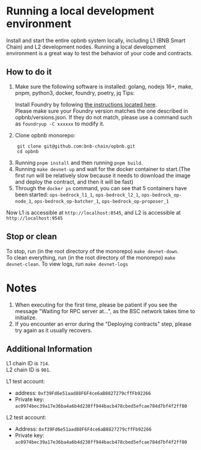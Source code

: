 # Running a local development environment

Install and start the entire opbnb system locally, including L1 (BNB Smart Chain) and L2 development nodes. Running a local development environment is a great way to test the behavior of your code and contracts.

## How to do it

1. Make sure the following software is installed: golang, nodejs 16+, make, pnpm, python3, docker, foundry, poetry, jq
   Tips:

   Install Foundry by following [the instructions located here](https://getfoundry.sh/).  
   Please make sure your Foundry version matches the one described in opbnb/versions.json.
   If they do not match, please use a command such as `foundryup -C xxxxxx` to modify it.

2. Clone opbnb monorepo:

```shell
    git clone git@github.com:bnb-chain/opbnb.git
    cd opbnb
```

3. Running `pnpm install` and then running `pnpm build`.
4. Running `make devnet-up` and wait for the docker container to start.(The first run will be relatively slow because it needs to download the image and deploy the contract, and then it will be fast)
5. Through the `docker ps` command, you can see that 5 containers have been started: `ops-bedrock_l1_1`, `ops-bedrock_l2_1`, `ops-bedrock_op-node_1`, `ops-bedrock_op-batcher_1`, `ops-bedrock_op-proposer_1`

Now L1 is accessible at `http://localhost:8545`, and L2 is accessible at `http://localhost:9545`

## Stop or clean

To stop, run (in the root directory of the monorepo) `make devnet-down`.  
To clean everything, run (in the root directory of the monorepo) `make devnet-clean`.
To view logs, run `make devnet-logs`

# Notes

1. When executing for the first time, please be patient if you see the message "Waiting for RPC server at...", as the BSC network takes time to initialize.
2. If you encounter an error during the "Deploying contracts" step, please try again as it usually recovers.

## Additional Information

L1 chain ID is `714`.  
L2 chain ID is `901`.

L1 test account:

- address: `0xf39Fd6e51aad88F6F4ce6aB8827279cffFb92266`
- Private key: `ac0974bec39a17e36ba4a6b4d238ff944bacb478cbed5efcae784d7bf4f2ff80`

L2 test account:

- Address: `0xf39Fd6e51aad88F6F4ce6aB8827279cffFb92266`
- Private key: `ac0974bec39a17e36ba4a6b4d238ff944bacb478cbed5efcae784d7bf4f2ff80`

